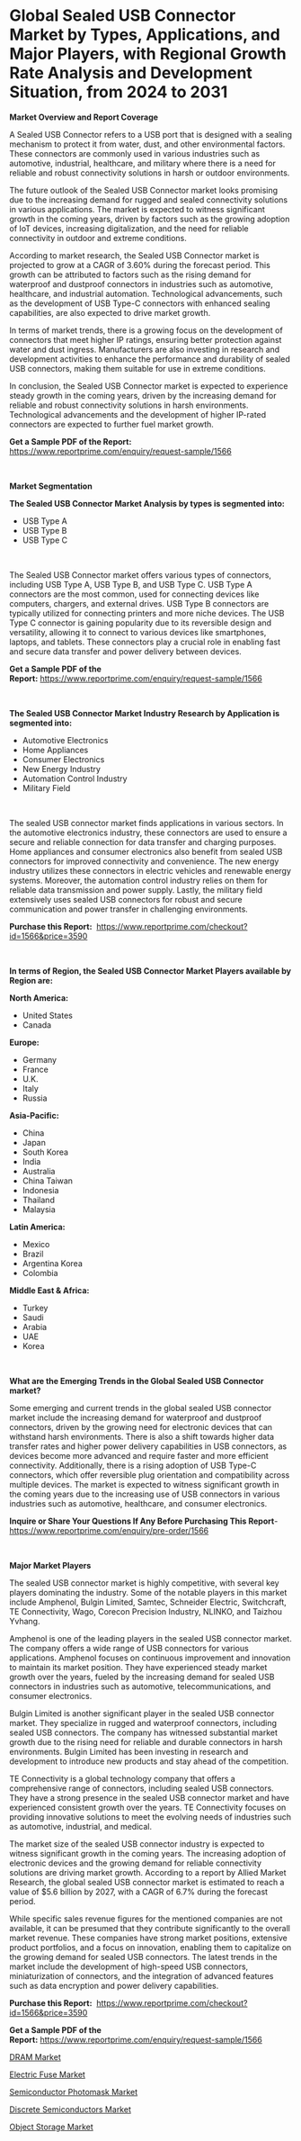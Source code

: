 <p><h1>Global Sealed USB Connector Market by Types, Applications, and Major Players, with Regional Growth Rate Analysis and Development Situation, from 2024 to 2031</h1></p><p><strong>Market Overview and Report Coverage</strong></p>
<p><p>A Sealed USB Connector refers to a USB port that is designed with a sealing mechanism to protect it from water, dust, and other environmental factors. These connectors are commonly used in various industries such as automotive, industrial, healthcare, and military where there is a need for reliable and robust connectivity solutions in harsh or outdoor environments.</p><p>The future outlook of the Sealed USB Connector market looks promising due to the increasing demand for rugged and sealed connectivity solutions in various applications. The market is expected to witness significant growth in the coming years, driven by factors such as the growing adoption of IoT devices, increasing digitalization, and the need for reliable connectivity in outdoor and extreme conditions.</p><p>According to market research, the Sealed USB Connector market is projected to grow at a CAGR of 3.60% during the forecast period. This growth can be attributed to factors such as the rising demand for waterproof and dustproof connectors in industries such as automotive, healthcare, and industrial automation. Technological advancements, such as the development of USB Type-C connectors with enhanced sealing capabilities, are also expected to drive market growth.</p><p>In terms of market trends, there is a growing focus on the development of connectors that meet higher IP ratings, ensuring better protection against water and dust ingress. Manufacturers are also investing in research and development activities to enhance the performance and durability of sealed USB connectors, making them suitable for use in extreme conditions.</p><p>In conclusion, the Sealed USB Connector market is expected to experience steady growth in the coming years, driven by the increasing demand for reliable and robust connectivity solutions in harsh environments. Technological advancements and the development of higher IP-rated connectors are expected to further fuel market growth.</p></p>
<p><strong>Get a Sample PDF of the Report:</strong> <a href="https://www.reportprime.com/enquiry/request-sample/1566">https://www.reportprime.com/enquiry/request-sample/1566</a></p>
<p>&nbsp;</p>
<p><strong>Market Segmentation</strong></p>
<p><strong>The Sealed USB Connector Market Analysis by types is segmented into:</strong></p>
<p><ul><li>USB Type A</li><li>USB Type B</li><li>USB Type C</li></ul></p>
<p>&nbsp;</p>
<p><p>The Sealed USB Connector market offers various types of connectors, including USB Type A, USB Type B, and USB Type C. USB Type A connectors are the most common, used for connecting devices like computers, chargers, and external drives. USB Type B connectors are typically utilized for connecting printers and more niche devices. The USB Type C connector is gaining popularity due to its reversible design and versatility, allowing it to connect to various devices like smartphones, laptops, and tablets. These connectors play a crucial role in enabling fast and secure data transfer and power delivery between devices.</p></p>
<p><strong>Get a Sample PDF of the Report:</strong>&nbsp;<a href="https://www.reportprime.com/enquiry/request-sample/1566">https://www.reportprime.com/enquiry/request-sample/1566</a></p>
<p>&nbsp;</p>
<p><strong>The Sealed USB Connector Market Industry Research by Application is segmented into:</strong></p>
<p><ul><li>Automotive Electronics</li><li>Home Appliances</li><li>Consumer Electronics</li><li>New Energy Industry</li><li>Automation Control Industry</li><li>Military Field</li></ul></p>
<p>&nbsp;</p>
<p><p>The sealed USB connector market finds applications in various sectors. In the automotive electronics industry, these connectors are used to ensure a secure and reliable connection for data transfer and charging purposes. Home appliances and consumer electronics also benefit from sealed USB connectors for improved connectivity and convenience. The new energy industry utilizes these connectors in electric vehicles and renewable energy systems. Moreover, the automation control industry relies on them for reliable data transmission and power supply. Lastly, the military field extensively uses sealed USB connectors for robust and secure communication and power transfer in challenging environments.</p></p>
<p><strong>Purchase this Report:</strong>&nbsp; <a href="https://www.reportprime.com/checkout?id=1566&price=3590">https://www.reportprime.com/checkout?id=1566&price=3590</a></p>
<p>&nbsp;</p>
<p><strong>In terms of Region, the Sealed USB Connector Market Players available by Region are:</strong></p>
<p>
    <p> <strong> North America: </strong>
        <ul>
            <li>United States</li>
            <li>Canada</li>
        </ul>
        </p> 
    <p> <strong> Europe: </strong>
        <ul>
            <li>Germany</li>
            <li>France</li>
            <li>U.K.</li>
            <li>Italy</li>
            <li>Russia</li>
        </ul>
        </p> 
    <p> <strong> Asia-Pacific: </strong>
        <ul>
            <li>China</li>
            <li>Japan</li>
            <li>South Korea</li>
            <li>India</li>
            <li>Australia</li>
            <li>China Taiwan</li>
            <li>Indonesia</li>
            <li>Thailand</li>
            <li>Malaysia</li>
        </ul>
        </p> 
    <p> <strong> Latin America: </strong>
        <ul>
            <li>Mexico</li>
            <li>Brazil</li>
            <li>Argentina Korea</li>
            <li>Colombia</li>
        </ul>
        </p> 
    <p> <strong> Middle East & Africa: </strong>
        <ul>
            <li>Turkey</li>
            <li>Saudi</li>
            <li>Arabia</li>
            <li>UAE</li>
            <li>Korea</li>
        </ul>
    </p>
    </p>
<p>&nbsp;</p>
<p><strong>What are the Emerging Trends in the Global Sealed USB Connector market?</strong></p>
<p><p>Some emerging and current trends in the global sealed USB connector market include the increasing demand for waterproof and dustproof connectors, driven by the growing need for electronic devices that can withstand harsh environments. There is also a shift towards higher data transfer rates and higher power delivery capabilities in USB connectors, as devices become more advanced and require faster and more efficient connectivity. Additionally, there is a rising adoption of USB Type-C connectors, which offer reversible plug orientation and compatibility across multiple devices. The market is expected to witness significant growth in the coming years due to the increasing use of USB connectors in various industries such as automotive, healthcare, and consumer electronics.</p></p>
<p><strong>Inquire or Share Your Questions If Any Before Purchasing This Report</strong>- <a href="https://www.reportprime.com/enquiry/pre-order/1566">https://www.reportprime.com/enquiry/pre-order/1566</a></p>
<p>&nbsp;</p>
<p><strong>Major Market Players</strong></p>
<p><p>The sealed USB connector market is highly competitive, with several key players dominating the industry. Some of the notable players in this market include Amphenol, Bulgin Limited, Samtec, Schneider Electric, Switchcraft, TE Connectivity, Wago, Corecon Precision Industry, NLINKO, and Taizhou Yvhang.</p><p>Amphenol is one of the leading players in the sealed USB connector market. The company offers a wide range of USB connectors for various applications. Amphenol focuses on continuous improvement and innovation to maintain its market position. They have experienced steady market growth over the years, fueled by the increasing demand for sealed USB connectors in industries such as automotive, telecommunications, and consumer electronics.</p><p>Bulgin Limited is another significant player in the sealed USB connector market. They specialize in rugged and waterproof connectors, including sealed USB connectors. The company has witnessed substantial market growth due to the rising need for reliable and durable connectors in harsh environments. Bulgin Limited has been investing in research and development to introduce new products and stay ahead of the competition.</p><p>TE Connectivity is a global technology company that offers a comprehensive range of connectors, including sealed USB connectors. They have a strong presence in the sealed USB connector market and have experienced consistent growth over the years. TE Connectivity focuses on providing innovative solutions to meet the evolving needs of industries such as automotive, industrial, and medical.</p><p>The market size of the sealed USB connector industry is expected to witness significant growth in the coming years. The increasing adoption of electronic devices and the growing demand for reliable connectivity solutions are driving market growth. According to a report by Allied Market Research, the global sealed USB connector market is estimated to reach a value of $5.6 billion by 2027, with a CAGR of 6.7% during the forecast period.</p><p>While specific sales revenue figures for the mentioned companies are not available, it can be presumed that they contribute significantly to the overall market revenue. These companies have strong market positions, extensive product portfolios, and a focus on innovation, enabling them to capitalize on the growing demand for sealed USB connectors. The latest trends in the market include the development of high-speed USB connectors, miniaturization of connectors, and the integration of advanced features such as data encryption and power delivery capabilities.</p></p>
<p><strong>Purchase this Report:</strong>&nbsp;&nbsp;<a href="https://www.reportprime.com/checkout?id=1566&price=3590">https://www.reportprime.com/checkout?id=1566&price=3590</a></p>
<p></p>
<p><strong>Get a Sample PDF of the Report:</strong>&nbsp;<a href="https://www.reportprime.com/enquiry/request-sample/1566">https://www.reportprime.com/enquiry/request-sample/1566</a></p>
<p><p><a href="https://github.com/Paul14Anderson63/Market-Research-Report-List-2/blob/main/dram-market.md">DRAM Market</a></p><p><a href="https://github.com/dringals/Market-Research-Report-List-2/blob/main/electric-fuse-market.md">Electric Fuse Market</a></p><p><a href="https://github.com/gaydyna/Market-Research-Report-List-2/blob/main/semiconductor-photomask-market.md">Semiconductor Photomask Market</a></p><p><a href="https://github.com/aasishrp01/Market-Research-Report-List-2/blob/main/discrete-semiconductors-market.md">Discrete Semiconductors Market</a></p><p><a href="https://github.com/tamvrosiya/Market-Research-Report-List-2/blob/main/object-storage-market.md">Object Storage Market</a></p></p>